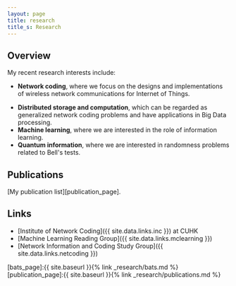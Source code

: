 ```yaml
---
layout: page
title: research
title_s: Research
---
```


## Overview
My recent research interests include:
* **Network coding**, where we focus on the designs and implementations of wireless network communications for Internet of Things.
<!-- See more details in the [BATS code page][bats_page]. -->
* **Distributed storage and computation**, which can be regarded as generalized network coding problems and have applications in Big Data processing.
* **Machine learning**, where we are interested in the role of information learning.
* **Quantum information**, where we are interested in randomness problems related to Bell's tests.

## Publications

[My publication list][publication_page].

## Links

- [Institute of Network Coding]({{ site.data.links.inc }}) at CUHK
- [Machine Learning Reading Group]({{ site.data.links.mclearning }})
- [Network Information and Coding Study Group]({{ site.data.links.netcoding }})

<!-- ### Reference
{% bibliography --cited %} -->


[bats_page]:{{ site.baseurl }}{% link _research/bats.md %}
[publication_page]:{{ site.baseurl }}{% link _research/publications.md %}
